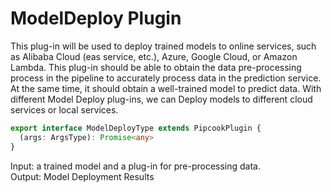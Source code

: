# ModelDeploy Plugin

This plug-in will be used to deploy trained models to online services, such as Alibaba Cloud (eas service, etc.), Azure, Google Cloud, or Amazon Lambda. This plug-in should be able to obtain the data pre-processing process in the pipeline to accurately process data in the prediction service. At the same time, it should obtain a well-trained model to predict data. With different Model Deploy plug-ins, we can Deploy models to different cloud services or local services.

```typescript
export interface ModelDeployType extends PipcookPlugin {
  (args: ArgsType): Promise<any>
}
```

Input: a trained model and a plug-in for pre-processing data.<br />Output: Model Deployment Results
